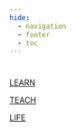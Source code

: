 ```yaml
---
hide:
  - navigation
  - footer
  - toc
---
```


<style>
  .md-tabs__list{
    display:none;
  }
</style>
# 

<!--

<div class="slider">
  <div class="container">
    <div class="slide x"></div>
    <div class="slide y"></div>
    <div class="slide z"></div>
  </div>
  <div class="shadow"></div>
</div>

-->




<!-- Swiper -->
<div class="swiper-container two">
	<div class="swiper-wrapper">
			<div class="swiper-slide">
					<div class="slider-image">
          <a href="./learning">
            <div class="image image1">
						  <p>LEARN</p>
            </div>
          </a>
					</div>
			</div>
				<div class="swiper-slide">
					<div class="slider-image">
           <a href="./teaching">
             <div class="image image2">
           	 <p>TEACH</p>
            </div>
          <a>
					</div>
				</div>
				<div class="swiper-slide">
					<div class="slider-image">
          <a href="./life">
						<div class="image image3">
           	 <p>LIFE</p>
            </div>
            </a>
					</div>
				</div>


  

 </div>
   		<div class="swiper-pagination"></div>

</div>




